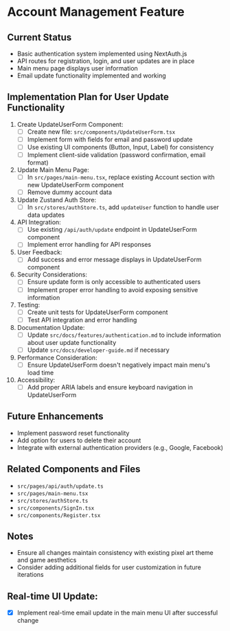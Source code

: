 # Account Management Feature

## Current Status
- Basic authentication system implemented using NextAuth.js
- API routes for registration, login, and user updates are in place
- Main menu page displays user information
- Email update functionality implemented and working

## Implementation Plan for User Update Functionality

1. Create UpdateUserForm Component:
   - [ ] Create new file: `src/components/UpdateUserForm.tsx`
   - [ ] Implement form with fields for email and password update
   - [ ] Use existing UI components (Button, Input, Label) for consistency
   - [ ] Implement client-side validation (password confirmation, email format)

2. Update Main Menu Page:
   - [ ] In `src/pages/main-menu.tsx`, replace existing Account section with new UpdateUserForm component
   - [ ] Remove dummy account data

3. Update Zustand Auth Store:
   - [ ] In `src/stores/authStore.ts`, add `updateUser` function to handle user data updates

4. API Integration:
   - [ ] Use existing `/api/auth/update` endpoint in UpdateUserForm component
   - [ ] Implement error handling for API responses

5. User Feedback:
   - [ ] Add success and error message displays in UpdateUserForm component

6. Security Considerations:
   - [ ] Ensure update form is only accessible to authenticated users
   - [ ] Implement proper error handling to avoid exposing sensitive information

7. Testing:
   - [ ] Create unit tests for UpdateUserForm component
   - [ ] Test API integration and error handling

8. Documentation Update:
   - [ ] Update `src/docs/features/authentication.md` to include information about user update functionality
   - [ ] Update `src/docs/developer-guide.md` if necessary

9. Performance Consideration:
   - [ ] Ensure UpdateUserForm doesn't negatively impact main menu's load time

10. Accessibility:
    - [ ] Add proper ARIA labels and ensure keyboard navigation in UpdateUserForm

## Future Enhancements
- Implement password reset functionality
- Add option for users to delete their account
- Integrate with external authentication providers (e.g., Google, Facebook)

## Related Components and Files
- `src/pages/api/auth/update.ts`
- `src/pages/main-menu.tsx`
- `src/stores/authStore.ts`
- `src/components/SignIn.tsx`
- `src/components/Register.tsx`

## Notes
- Ensure all changes maintain consistency with existing pixel art theme and game aesthetics
- Consider adding additional fields for user customization in future iterations

## Real-time UI Update:
   - [x] Implement real-time email update in the main menu UI after successful change
